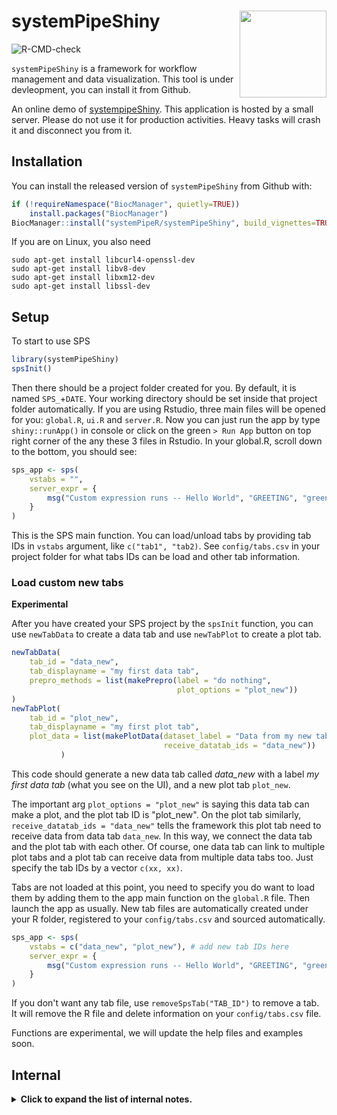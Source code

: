
# systemPipeShiny <img src="https://github.com/systemPipeR/systemPipeShiny-book/blob/master/img/sps.png?raw=true" align="right" height="139" />

<!-- badges: start -->
![R-CMD-check](https://github.com/systemPipeR/systemPipeShiny/workflows/R-CMD-check/badge.svg)
<!-- badges: end -->

`systemPipeShiny` is a framework for workflow management and data visualization. 
This tool is under devleopment, you can install it from Github.

An online demo of [systempipeShiny](https://tgirke.shinyapps.io/systemPipeShiny/). 
This application is hosted by a small server. Please do not use it for production activities. 
Heavy tasks will crash it and disconnect you from it. 

## Installation

You can install the released version of `systemPipeShiny` from Github with:

``` r
if (!requireNamespace("BiocManager", quietly=TRUE))
    install.packages("BiocManager")
BiocManager::install("systemPipeR/systemPipeShiny", build_vignettes=TRUE, dependencies=TRUE)
```

If you are on Linux, you also need 

```
sudo apt-get install libcurl4-openssl-dev
sudo apt-get install libv8-dev
sudo apt-get install libxm12-dev
sudo apt-get install libssl-dev
```

## Setup

To start to use SPS

``` r
library(systemPipeShiny)
spsInit()
```

Then there should be a project folder created for you. By default, it is named `SPS_`+`DATE`. 
Your working directory should be set inside that project folder automatically. 
If you are using Rstudio, three main files will be opened for you: `global.R`, `ui.R` and `server.R`. 
Now you can just run the app by type `shiny::runApp()` in console or click on the green `> Run App` 
button on top right corner of the any these 3 files in Rstudio. 
In your global.R, scroll down to the bottom, you should see:


``` r
sps_app <- sps(
    vstabs = "",
    server_expr = {
        msg("Custom expression runs -- Hello World", "GREETING", "green")
    }
)
```

This is the SPS main function. You can load/unload tabs by providing tab IDs in `vstabs` argument, like 
`c("tab1", "tab2)`. See `config/tabs.csv` in your project folder for what tabs IDs can be load and other 
tab information. 

### Load custom new tabs
**Experimental**

After you have created your SPS project by the `spsInit` function, you can use `newTabData` to create a data tab 
and use `newTabPlot` to create a plot tab.

```r
newTabData(
    tab_id = "data_new", 
    tab_displayname = "my first data tab",
    prepro_methods = list(makePrepro(label = "do nothing",
                                     plot_options = "plot_new"))
)
newTabPlot(
    tab_id = "plot_new",
    tab_displayname = "my first plot tab",
    plot_data = list(makePlotData(dataset_label = "Data from my new tab",
                                  receive_datatab_ids = "data_new"))
           )
```
This code should generate a new data tab called *data_new* with a label *my first data tab* (what 
you see on the UI), and a new plot tab `plot_new`.

The important arg `plot_options = "plot_new"` is saying this data tab can make a plot, and the 
plot tab ID is "plot_new". On the plot tab similarly, `receive_datatab_ids = "data_new"` tells 
the framework this plot tab need to receive data from data tab `data_new`. In this way, we connect 
the data tab and the plot tab with each other. Of course, one data tab can link to multiple 
plot tabs and a plot tab can receive data from multiple data tabs too. Just specify the 
tab IDs by a vector `c(xx, xx)`.

Tabs are not loaded at this point, you need to specify you do want to load them by adding them 
to the app main function on the `global.R` file. Then launch the app as usually. New tab files 
are automatically created under your R folder, registered to your `config/tabs.csv` and 
sourced automatically.

``` r
sps_app <- sps(
    vstabs = c("data_new", "plot_new"), # add new tab IDs here
    server_expr = {
        msg("Custom expression runs -- Hello World", "GREETING", "green")
    }
)
```
If you don't want any tab file, use `removeSpsTab("TAB_ID")` to remove a tab. It will remove the R 
file and delete information on your `config/tabs.csv` file. 


Functions are experimental, we will update the help files and examples soon. 

## Internal 

<details>
<summary><b>
Click to expand the list of internal notes.
</b></summary>  

Run to update the website (./docs/ folder)

``` r
pkgdown::build_site()
```

### ToDo List
 - Documentation showing how to deploy app on user shiny.io account
 - Documentation describing all the features
  - Setting up the data
  - Launching the interface

</details>

